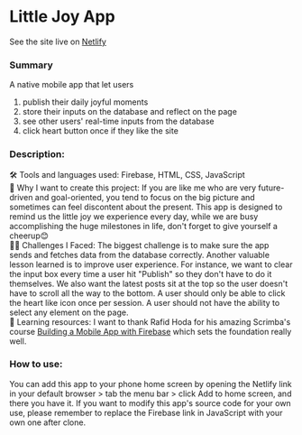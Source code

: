 # Little Joy App
See the site live on <a href="https://littlejoy.netlify.app/" target="_blank">Netlify</a>
### Summary
A native mobile app that let users
<ol>
<li>publish their daily joyful moments
<li>store their inputs on the database and reflect on the page
<li>see other users' real-time inputs from the database <li>click heart button once if they like the site
</ol>

### Description:
🛠️ Tools and languages used: Firebase, HTML, CSS, JavaScript
<br>
🤔 Why I want to create this project: If you are like me who are very future-driven and goal-oriented, you tend to focus on the big picture and sometimes can feel discontent about the present. This app is designed to remind us the little joy we experience every day, while we are busy accomplishing the huge milestones in life, don't forget to give yourself a cheerup😊
<br>
💆‍♀️ Challenges I Faced: The biggest challenge is to make sure the app sends and fetches data from the database correctly. Another valuable lesson learned is to improve user experience. For instance, we want to clear the input box every time a user hit "Publish" so they don't have to do it themselves. We also want the latest posts sit at the top so the user doesn't have to scroll all the way to the bottom. A user should only be able to click the heart like icon once per session. A user should not have the ability to select any element on the page.
<br>
📕 Learning resources: I want to thank Rafid Hoda for his amazing Scrimba's course <a href="https://scrimba.com/learn/firebase" target="_blank">Building a Mobile App with Firebase</a> which sets the foundation really well.

### How to use:
You can add this app to your phone home screen by opening the Netlify link in your default browser > tab the menu bar > click Add to home screen, and there you have it.
If you want to modify this app's source code for your own use, please remember to replace the Firebase link in JavaScript with your own one after clone.
